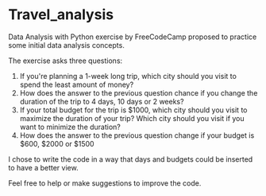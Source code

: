 # Travel_analysis

Data Analysis with Python exercise by FreeCodeCamp proposed to practice some initial data analysis concepts.

The exercise asks three questions:
1) If you're planning a 1-week long trip, which city should you visit to spend the least amount of money?
2) How does the answer to the previous question chance if you change the duration of the trip to 4 days, 10 days or 2 weeks?
3) If your total budget for the trip is $1000, which city should you visit to maximize the duration of your trip? Which city should you visit if you want to minimize the duration?
4) How does the answer to the previous question change if your budget is $600, $2000 or $1500

I chose to write the code in a way that days and budgets could be inserted to have a better view.

Feel free to help or make suggestions to improve the code.
